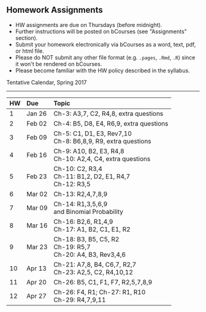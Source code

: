 ## Homework Assignments

- HW assignments are due on Thursdays (before midnight).
- Further instructions will be posted on bCourses (see "Assignments" section).
- Submit your homework electronically via bCourses as a word, text, pdf, or html file. 
- Please do NOT submit any other file format (e.g. `.pages`, `.Rmd`, `.R`) since it won't be rendered on bCourses.
- Please become familiar with the HW policy described in the syllabus.


Tentative Calendar, Spring 2017


<hr>

<table>
  <thead>
    <tr>
      <th align="left">HW</th>
      <th align="left">Due</th>
      <th align="left">Topic</th>
    </tr>
  </thead>
  <tbody>
    <tr>
      <td>1</td>
      <td>Jan 26</td>
      <td>Ch-3: A3,7, C2, R4,8, extra questions</td>
    </tr>
    <tr>
      <td>2</td>
      <td>Feb 02</td>
      <td>Ch-4: B5, D8, E4, R6,9, extra questions</td>
    </tr>
    <tr>
      <td>3</td>
      <td>Feb 09</td>
      <td>
        Ch-5: C1, D1, E3, Rev7,10<br>
        Ch-8: B6,8,9, R9, extra questions</td>
    </tr>
    <tr>
      <td>4</td>
      <td>Feb 16</td>
      <td>
        Ch-9: A10, B2, E3, R4,8<br>
        Ch-10: A2,4, C4, extra questions</td>
    </tr>
    <tr>
      <td>5</td>
      <td>Feb 23</td>
      <td>Ch-10: C2, R3,4<br>
        Ch-11: B1,2, D2, E1, R4,7<br>
        Ch-12: R3,5</td>
    </tr>
    <tr>
      <td>6</td>
      <td>Mar 02</td>
      <td>Ch-13: R2,4,7,8,9
        </td>
    </tr>
    <tr>
      <td>7</td>
      <td>Mar 09</td>
      <td>
        Ch-14: R1,3,5,6,9<br>
        and Binomial Probability</td>
    </tr>
    <tr>
      <td>8</td>
      <td>Mar 16</td>
      <td>Ch-16: B2,6, R1,4,9<br>
        Ch-17: A1, B2, C1, E1, R2</td>
    </tr>
    <tr>
      <td>9</td>
      <td>Mar 23</td>
      <td>Ch-18: B3, B5, C5, R2<br>
        Ch-19: R5,7<br>
        Ch-20: A4, B3, Rev3,4,6</td>
    </tr>
    <tr>
      <td>10</td>
      <td>Apr 13</td>
      <td>Ch-21: A7,8, B4, C6,7, R2,7<br>
        Ch-23: A2,5, C2, R4,10,12</td>
    </tr>
    <tr>
      <td>11</td>
      <td>Apr 20</td>
      <td>Ch-26: B5, C1, F1, F7, R2,5,7,8,9</td>
    </tr>
    <tr>
      <td>12</td>
      <td>Apr 27</td>
      <td>Ch-26: F4, R1; Ch-27: R1, R10<br>
      Ch-29: R4,7,9,11</td>
    </tr>
  </tbody>
 </table>
